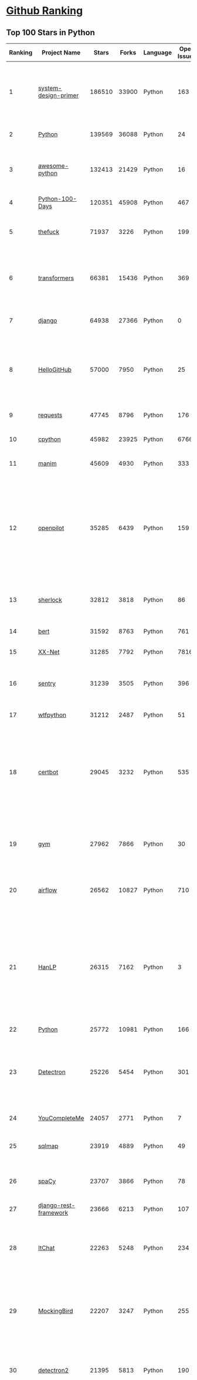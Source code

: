 [Github Ranking](../README.md)
==========

## Top 100 Stars in Python

| Ranking | Project Name | Stars | Forks | Language | Open Issues | Description | Last Commit |
| ------- | ------------ | ----- | ----- | -------- | ----------- | ----------- | ----------- |
| 1 | [system-design-primer](https://github.com/donnemartin/system-design-primer) | 186510 | 33900 | Python | 163 | Learn how to design large-scale systems. Prep for the system design interview.  Includes Anki flashcards. | 2022-06-28T19:13:20Z |
| 2 | [Python](https://github.com/TheAlgorithms/Python) | 139569 | 36088 | Python | 24 | All Algorithms implemented in Python | 2022-07-04T11:04:50Z |
| 3 | [awesome-python](https://github.com/vinta/awesome-python) | 132413 | 21429 | Python | 16 | A curated list of awesome Python frameworks, libraries, software and resources | 2022-07-05T03:03:39Z |
| 4 | [Python-100-Days](https://github.com/jackfrued/Python-100-Days) | 120351 | 45908 | Python | 467 | Python - 100天从新手到大师 | 2022-07-03T16:09:19Z |
| 5 | [thefuck](https://github.com/nvbn/thefuck) | 71937 | 3226 | Python | 199 | Magnificent app which corrects your previous console command. | 2022-07-03T11:22:36Z |
| 6 | [transformers](https://github.com/huggingface/transformers) | 66381 | 15436 | Python | 369 | 🤗 Transformers: State-of-the-art Machine Learning for Pytorch, TensorFlow, and JAX. | 2022-07-05T02:58:20Z |
| 7 | [django](https://github.com/django/django) | 64938 | 27366 | Python | 0 | The Web framework for perfectionists with deadlines. | 2022-07-04T20:36:48Z |
| 8 | [HelloGitHub](https://github.com/521xueweihan/HelloGitHub) | 57000 | 7950 | Python | 25 | :octocat: 分享 GitHub 上有趣、入门级的开源项目。Share interesting, entry-level open source projects on GitHub. | 2022-06-28T01:13:15Z |
| 9 | [requests](https://github.com/psf/requests) | 47745 | 8796 | Python | 176 | A simple, yet elegant, HTTP library. | 2022-07-02T15:58:18Z |
| 10 | [cpython](https://github.com/python/cpython) | 45982 | 23925 | Python | 6766 | The Python programming language | 2022-07-04T23:30:44Z |
| 11 | [manim](https://github.com/3b1b/manim) | 45609 | 4930 | Python | 333 | Animation engine for explanatory math videos | 2022-06-28T01:18:09Z |
| 12 | [openpilot](https://github.com/commaai/openpilot) | 35285 | 6439 | Python | 159 | openpilot is an open source driver assistance system. openpilot performs the functions of Automated Lane Centering and Adaptive Cruise Control for over 150 supported car makes and models. | 2022-07-05T02:47:47Z |
| 13 | [sherlock](https://github.com/sherlock-project/sherlock) | 32812 | 3818 | Python | 86 | 🔎 Hunt down social media accounts by username across social networks | 2022-07-04T10:01:53Z |
| 14 | [bert](https://github.com/google-research/bert) | 31592 | 8763 | Python | 761 | TensorFlow code and pre-trained models for BERT | 2022-06-28T15:20:08Z |
| 15 | [XX-Net](https://github.com/XX-net/XX-Net) | 31285 | 7792 | Python | 7816 | A proxy tool to bypass GFW. | 2022-07-02T07:37:53Z |
| 16 | [sentry](https://github.com/getsentry/sentry) | 31239 | 3505 | Python | 396 | Sentry is cross-platform application monitoring, with a focus on error reporting. | 2022-07-05T00:46:56Z |
| 17 | [wtfpython](https://github.com/satwikkansal/wtfpython) | 31212 | 2487 | Python | 51 | What the f*ck Python? 😱 | 2022-06-03T14:19:30Z |
| 18 | [certbot](https://github.com/certbot/certbot) | 29045 | 3232 | Python | 535 | Certbot is EFF's tool to obtain certs from Let's Encrypt and (optionally) auto-enable HTTPS on your server.  It can also act as a client for any other CA that uses the ACME protocol. | 2022-07-04T13:55:25Z |
| 19 | [gym](https://github.com/openai/gym) | 27962 | 7866 | Python | 30 | A toolkit for developing and comparing reinforcement learning algorithms. | 2022-07-04T21:55:16Z |
| 20 | [airflow](https://github.com/apache/airflow) | 26562 | 10827 | Python | 710 | Apache Airflow - A platform to programmatically author, schedule, and monitor workflows | 2022-07-05T02:04:55Z |
| 21 | [HanLP](https://github.com/hankcs/HanLP) | 26315 | 7162 | Python | 3 | 中文分词 词性标注 命名实体识别 依存句法分析 成分句法分析 语义依存分析 语义角色标注 指代消解 风格转换 语义相似度 新词发现 关键词短语提取 自动摘要 文本分类聚类 拼音简繁转换 自然语言处理 | 2022-06-19T20:12:11Z |
| 22 | [Python](https://github.com/geekcomputers/Python) | 25772 | 10981 | Python | 166 | My Python Examples | 2022-07-03T15:26:57Z |
| 23 | [Detectron](https://github.com/facebookresearch/Detectron) | 25226 | 5454 | Python | 301 | FAIR's research platform for object detection research, implementing popular algorithms like Mask R-CNN and RetinaNet. | 2021-08-30T20:51:37Z |
| 24 | [YouCompleteMe](https://github.com/ycm-core/YouCompleteMe) | 24057 | 2771 | Python | 7 | A code-completion engine for Vim | 2022-06-16T09:02:38Z |
| 25 | [sqlmap](https://github.com/sqlmapproject/sqlmap) | 23919 | 4889 | Python | 49 | Automatic SQL injection and database takeover tool | 2022-06-29T13:36:47Z |
| 26 | [spaCy](https://github.com/explosion/spaCy) | 23707 | 3866 | Python | 78 | 💫 Industrial-strength Natural Language Processing (NLP) in Python | 2022-07-05T01:51:41Z |
| 27 | [django-rest-framework](https://github.com/encode/django-rest-framework) | 23666 | 6213 | Python | 107 | Web APIs for Django. 🎸 | 2022-07-03T11:46:32Z |
| 28 | [ItChat](https://github.com/littlecodersh/ItChat) | 22263 | 5248 | Python | 234 | A complete and graceful API for Wechat. 微信个人号接口、微信机器人及命令行微信，三十行即可自定义个人号机器人。 | 2021-03-31T05:56:33Z |
| 29 | [MockingBird](https://github.com/babysor/MockingBird) | 22207 | 3247 | Python | 255 | 🚀AI拟声: 5秒内克隆您的声音并生成任意语音内容 Clone a voice in 5 seconds to generate arbitrary speech in real-time | 2022-07-01T15:22:21Z |
| 30 | [detectron2](https://github.com/facebookresearch/detectron2) | 21395 | 5813 | Python | 190 | Detectron2 is a platform for object detection, segmentation and other visual recognition tasks. | 2022-06-30T22:47:40Z |
| 31 | [ray](https://github.com/ray-project/ray) | 21145 | 3677 | Python | 2337 | An open source framework that provides a simple, universal API for building distributed applications. Ray is packaged with RLlib, a scalable reinforcement learning library, and Tune, a scalable hyperparameter tuning library. | 2022-07-04T21:49:06Z |
| 32 | [hosts](https://github.com/StevenBlack/hosts) | 21054 | 1837 | Python | 23 | 🔒 Consolidating and extending hosts files from several well-curated sources. Optionally pick extensions for porn, social media, and other categories. | 2022-07-04T21:10:21Z |
| 33 | [algo](https://github.com/wangzheng0822/algo) | 21005 | 6743 | Python | 99 | 数据结构和算法必知必会的50个代码实现 | 2022-05-19T15:34:11Z |
| 34 | [cascadia-code](https://github.com/microsoft/cascadia-code) | 20398 | 682 | Python | 80 | This is a fun, new monospaced font that includes programming ligatures and is designed to enhance the modern look and feel of the Windows Terminal. | 2022-06-29T19:16:32Z |
| 35 | [poetry](https://github.com/python-poetry/poetry) | 20393 | 1661 | Python | 915 | Python dependency management and packaging made easy. | 2022-07-04T22:42:27Z |
| 36 | [celery](https://github.com/celery/celery) | 19642 | 4314 | Python | 496 | Distributed Task Queue (development branch) | 2022-07-05T02:46:41Z |
| 37 | [GFPGAN](https://github.com/TencentARC/GFPGAN) | 19576 | 3018 | Python | 111 | GFPGAN aims at developing Practical Algorithms for Real-world Face Restoration. | 2022-06-07T08:49:41Z |
| 38 | [pytorch-image-models](https://github.com/rwightman/pytorch-image-models) | 19430 | 3214 | Python | 55 | PyTorch image models, scripts, pretrained weights -- ResNet, ResNeXT, EfficientNet, EfficientNetV2, NFNet, Vision Transformer, MixNet, MobileNet-V3/V2, RegNet, DPN, CSPNet, and more | 2022-07-03T18:45:28Z |
| 39 | [python-telegram-bot](https://github.com/python-telegram-bot/python-telegram-bot) | 19029 | 4175 | Python | 20 | We have made you a wrapper you can't refuse | 2022-07-04T22:33:48Z |
| 40 | [jumpserver](https://github.com/jumpserver/jumpserver) | 18738 | 4645 | Python | 166 | JumpServer 是全球首款开源的堡垒机，是符合 4A 的专业运维安全审计系统。 | 2022-07-05T02:34:37Z |
| 41 | [wttr.in](https://github.com/chubin/wttr.in) | 18783 | 890 | Python | 189 | :partly_sunny: The right way to check the weather | 2022-06-20T12:37:09Z |
| 42 | [Paddle](https://github.com/PaddlePaddle/Paddle) | 18477 | 4587 | Python | 2078 | PArallel Distributed Deep LEarning: Machine Learning Framework from Industrial Practice （『飞桨』核心框架，深度学习&机器学习高性能单机、分布式训练和跨平台部署） | 2022-07-05T03:00:46Z |
| 43 | [freqtrade](https://github.com/freqtrade/freqtrade) | 18108 | 3850 | Python | 43 | Free, open source crypto trading bot | 2022-07-04T15:22:19Z |
| 44 | [labelImg](https://github.com/tzutalin/labelImg) | 17731 | 5462 | Python | 321 | 🖍️ LabelImg is a graphical image annotation tool and label object bounding boxes in images | 2022-07-04T08:25:34Z |
| 45 | [cookiecutter](https://github.com/cookiecutter/cookiecutter) | 17511 | 1684 | Python | 178 | A cross-platform command-line utility that creates projects from cookiecutters (project templates), e.g. Python package projects, C projects. | 2022-07-03T16:37:09Z |
| 46 | [dash](https://github.com/plotly/dash) | 16765 | 1721 | Python | 590 | Analytical Web Apps for Python, R, Julia, and Jupyter. No JavaScript Required. | 2022-07-04T20:01:25Z |
| 47 | [reddit](https://github.com/reddit-archive/reddit) | 16124 | 2895 | Python | 0 | historical code from reddit.com | 2017-10-17T19:57:07Z |
| 48 | [zulip](https://github.com/zulip/zulip) | 16047 | 5421 | Python | 1655 | Zulip server and web app—powerful open source team chat | 2022-07-05T00:15:25Z |
| 49 | [luigi](https://github.com/spotify/luigi) | 15791 | 2340 | Python | 66 | Luigi is a Python module that helps you build complex pipelines of batch jobs. It handles dependency resolution, workflow management, visualization etc. It also comes with Hadoop support built in.  | 2022-06-29T19:52:06Z |
| 50 | [pyspider](https://github.com/binux/pyspider) | 15491 | 3649 | Python | 269 | A Powerful Spider(Web Crawler) System in Python. | 2022-06-07T09:58:09Z |
| 51 | [gpt-2](https://github.com/openai/gpt-2) | 15469 | 3946 | Python | 105 | Code for the paper "Language Models are Unsupervised Multitask Learners" | 2021-12-13T18:55:51Z |
| 52 | [EasyOCR](https://github.com/JaidedAI/EasyOCR) | 15190 | 2137 | Python | 133 | Ready-to-use OCR with 80+ supported languages and all popular writing scripts including Latin, Chinese, Arabic, Devanagari, Cyrillic and etc. | 2022-07-03T20:58:39Z |
| 53 | [kitty](https://github.com/kovidgoyal/kitty) | 15115 | 720 | Python | 14 | Cross-platform, fast, feature-rich, GPU based terminal | 2022-07-03T21:25:36Z |
| 54 | [jina](https://github.com/jina-ai/jina) | 15018 | 1930 | Python | 38 | Build cross-modal and multi-modal applications on the cloud | 2022-07-04T14:48:08Z |
| 55 | [ungoogled-chromium](https://github.com/ungoogled-software/ungoogled-chromium) | 14838 | 687 | Python | 98 | Google Chromium, sans integration with Google | 2022-07-01T04:37:14Z |
| 56 | [game-programmer](https://github.com/miloyip/game-programmer) | 14887 | 1864 | Python | 22 | A Study Path for Game Programmer | 2022-01-08T07:13:20Z |
| 57 | [kivy](https://github.com/kivy/kivy) | 14742 | 2895 | Python | 849 | Open source UI framework written in Python, running on Windows, Linux, macOS, Android and iOS | 2022-07-04T19:25:51Z |
| 58 | [rasa](https://github.com/RasaHQ/rasa) | 14508 | 4038 | Python | 798 | 💬   Open source machine learning framework to automate text- and voice-based conversations: NLU, dialogue management, connect to Slack, Facebook, and more - Create chatbots and voice assistants | 2022-07-04T16:51:12Z |
| 59 | [mkdocs](https://github.com/mkdocs/mkdocs) | 14440 | 2033 | Python | 122 | Project documentation with Markdown. | 2022-06-08T16:02:26Z |
| 60 | [awesome-python-login-model](https://github.com/Kr1s77/awesome-python-login-model) | 14378 | 3114 | Python | 51 | 😮python模拟登陆一些大型网站，还有一些简单的爬虫，希望对你们有所帮助❤️，如果喜欢记得给个star哦🌟 | 2022-02-17T02:29:52Z |

